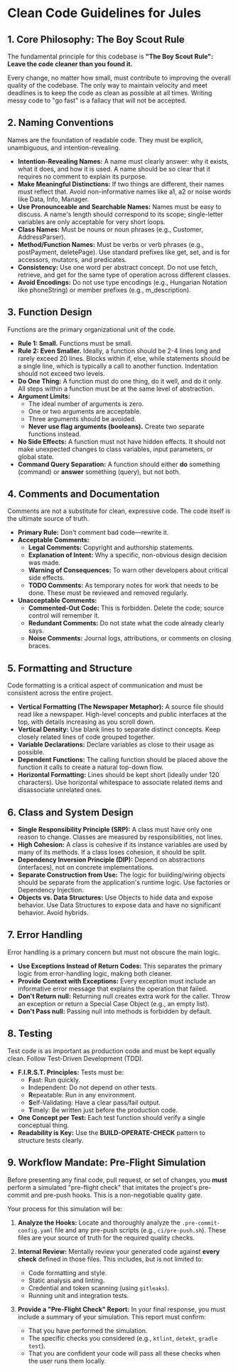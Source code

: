 # **Clean Code Guidelines for Jules**

## **1\. Core Philosophy: The Boy Scout Rule**

The fundamental principle for this codebase is **"The Boy Scout Rule": Leave the code cleaner than you found it.**

Every change, no matter how small, must contribute to improving the overall quality of the codebase. The only way to maintain velocity and meet deadlines is to keep the code as clean as possible at all times. Writing messy code to "go fast" is a fallacy that will not be accepted.

## **2\. Naming Conventions**

Names are the foundation of readable code. They must be explicit, unambiguous, and intention-revealing.

* **Intention-Revealing Names:** A name must clearly answer: why it exists, what it does, and how it is used. A name should be so clear that it requires no comment to explain its purpose.  
* **Make Meaningful Distinctions:** If two things are different, their names must reflect that. Avoid non-informative names like a1, a2 or noise words like Data, Info, Manager.  
* **Use Pronounceable and Searchable Names:** Names must be easy to discuss. A name's length should correspond to its scope; single-letter variables are only acceptable for very short loops.  
* **Class Names:** Must be nouns or noun phrases (e.g., Customer, AddressParser).  
* **Method/Function Names:** Must be verbs or verb phrases (e.g., postPayment, deletePage). Use standard prefixes like get, set, and is for accessors, mutators, and predicates.  
* **Consistency:** Use one word per abstract concept. Do not use fetch, retrieve, and get for the same type of operation across different classes.  
* **Avoid Encodings:** Do not use type encodings (e.g., Hungarian Notation like phoneString) or member prefixes (e.g., m\_description).

## **3\. Function Design**

Functions are the primary organizational unit of the code.

* **Rule 1: Small.** Functions must be small.  
* **Rule 2: Even Smaller.** Ideally, a function should be 2-4 lines long and rarely exceed 20 lines. Blocks within if, else, while statements should be a single line, which is typically a call to another function. Indentation should not exceed two levels.  
* **Do One Thing:** A function must do one thing, do it well, and do it only. All steps within a function must be at the same level of abstraction.  
* **Argument Limits:**  
  * The ideal number of arguments is zero.  
  * One or two arguments are acceptable.  
  * Three arguments should be avoided.  
  * **Never use flag arguments (booleans).** Create two separate functions instead.  
* **No Side Effects:** A function must not have hidden effects. It should not make unexpected changes to class variables, input parameters, or global state.  
* **Command Query Separation:** A function should either **do** something (command) or **answer** something (query), but not both.

## **4\. Comments and Documentation**

Comments are not a substitute for clean, expressive code. The code itself is the ultimate source of truth.

* **Primary Rule:** Don't comment bad code—rewrite it.  
* **Acceptable Comments:**  
  * **Legal Comments:** Copyright and authorship statements.  
  * **Explanation of Intent:** Why a specific, non-obvious design decision was made.  
  * **Warning of Consequences:** To warn other developers about critical side effects.  
  * **TODO Comments:** As temporary notes for work that needs to be done. These must be reviewed and removed regularly.  
* **Unacceptable Comments:**  
  * **Commented-Out Code:** This is forbidden. Delete the code; source control will remember it.  
  * **Redundant Comments:** Do not state what the code already clearly says.  
  * **Noise Comments:** Journal logs, attributions, or comments on closing braces.

## **5\. Formatting and Structure**

Code formatting is a critical aspect of communication and must be consistent across the entire project.

* **Vertical Formatting (The Newspaper Metaphor):** A source file should read like a newspaper. High-level concepts and public interfaces at the top, with details increasing as you scroll down.  
* **Vertical Density:** Use blank lines to separate distinct concepts. Keep closely related lines of code grouped together.  
* **Variable Declarations:** Declare variables as close to their usage as possible.  
* **Dependent Functions:** The calling function should be placed above the function it calls to create a natural top-down flow.  
* **Horizontal Formatting:** Lines should be kept short (ideally under 120 characters). Use horizontal whitespace to associate related items and disassociate unrelated ones.

## **6\. Class and System Design**

* **Single Responsibility Principle (SRP):** A class must have only one reason to change. Classes are measured by responsibilities, not lines.  
* **High Cohesion:** A class is cohesive if its instance variables are used by many of its methods. If a class loses cohesion, it should be split.  
* **Dependency Inversion Principle (DIP):** Depend on abstractions (interfaces), not on concrete implementations.  
* **Separate Construction from Use:** The logic for building/wiring objects should be separate from the application's runtime logic. Use factories or Dependency Injection.  
* **Objects vs. Data Structures:** Use Objects to hide data and expose behavior. Use Data Structures to expose data and have no significant behavior. Avoid hybrids.

## **7\. Error Handling**

Error handling is a primary concern but must not obscure the main logic.

* **Use Exceptions Instead of Return Codes:** This separates the primary logic from error-handling logic, making both cleaner.  
* **Provide Context with Exceptions:** Every exception must include an informative error message that explains the operation that failed.  
* **Don't Return null:** Returning null creates extra work for the caller. Throw an exception or return a Special Case Object (e.g., an empty list).  
* **Don't Pass null:** Passing null into methods is forbidden by default.

## **8\. Testing**

Test code is as important as production code and must be kept equally clean. Follow Test-Driven Development (TDD).

* **F.I.R.S.T. Principles:** Tests must be:  
  * **F**ast: Run quickly.  
  * **I**ndependent: Do not depend on other tests.  
  * **R**epeatable: Run in any environment.  
  * **S**elf-Validating: Have a clear pass/fail output.  
  * **T**imely: Be written just before the production code.  
* **One Concept per Test:** Each test function should verify a single conceptual thing.  
* **Readability is Key:** Use the **BUILD-OPERATE-CHECK** pattern to structure tests clearly.

## 9. Workflow Mandate: Pre-Flight Simulation

Before presenting any final code, pull request, or set of changes, you **must** perform a simulated "pre-flight check" that imitates the project's pre-commit and pre-push hooks. This is a non-negotiable quality gate.

Your process for this simulation will be:

1.  **Analyze the Hooks:** Locate and thoroughly analyze the `.pre-commit-config.yaml` file and any pre-push scripts (e.g., `ci/pre-push.sh`). These files are your source of truth for the required quality checks.

2.  **Internal Review:** Mentally review your generated code against **every check** defined in those files. This includes, but is not limited to:
    * Code formatting and style.
    * Static analysis and linting.
    * Credential and token scanning (using `gitleaks`).
    * Running unit and integration tests.

3.  **Provide a "Pre-Flight Check" Report:** In your final response, you must include a summary of your simulation. This report must confirm:
    * That you have performed the simulation.
    * The specific checks you considered (e.g., `ktlint`, `detekt`, `gradle test`).
    * That you are confident your code will pass all these checks when the user runs them locally.
